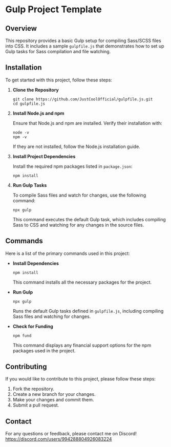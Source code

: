 
# Gulp Project Template

## Overview

This repository provides a basic Gulp setup for compiling Sass/SCSS files into CSS. It includes a sample `gulpfile.js` that demonstrates how to set up Gulp tasks for Sass compilation and file watching.

## Installation

To get started with this project, follow these steps:

1. **Clone the Repository**

   ```
   git clone https://github.com/JustCoolOfficial/gulpfile.js.git
   cd gulpfile.js
   ```

2. **Install Node.js and npm**

   Ensure that Node.js and npm are installed. Verify their installation with:

   ```
   node -v
   npm -v
   ```

   If they are not installed, follow the Node.js installation guide.

3. **Install Project Dependencies**

   Install the required npm packages listed in `package.json`:

   ```
   npm install
   ```

4. **Run Gulp Tasks**

   To compile Sass files and watch for changes, use the following command:

   ```
   npx gulp
   ```

   This command executes the default Gulp task, which includes compiling Sass to CSS and watching for any changes in the source files.

## Commands

Here is a list of the primary commands used in this project:

- **Install Dependencies**

   ```
   npm install
   ```

   This command installs all the necessary packages for the project.

- **Run Gulp**

   ```
   npx gulp
   ```

   Runs the default Gulp tasks defined in `gulpfile.js`, including compiling Sass files and watching for changes.

- **Check for Funding**

   ```
   npm fund
   ```

   This command displays any financial support options for the npm packages used in the project.

## Contributing

If you would like to contribute to this project, please follow these steps:

1. Fork the repository.
2. Create a new branch for your changes.
3. Make your changes and commit them.
4. Submit a pull request.

## Contact

For any questions or feedback, please contact me on Discord! https://discord.com/users/994288804926083224
